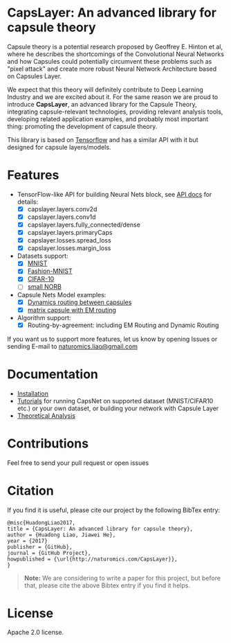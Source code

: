 # CapsLayer: An advanced library for capsule theory

Capsule theory is a potential research proposed by Geoffrey E. Hinton et al, where he describes the shortcomings of the Convolutional Neural Networks and how Capsules could potentially circumvent these problems such as "pixel attack" and create more robust Neural Network Architecture based on Capsules Layer.

We expect that this theory will definitely contribute to Deep Learning Industry and we are excited about it. For the same reason we are proud to introduce **CapsLayer**, an advanced library for the Capsule Theory, integrating capsule-relevant technologies, providing relevant analysis tools, developing related application examples, and probably most important thing: promoting the development of capsule theory. 

This library is based on [Tensorflow](https://www.tensorflow.org) and has a similar API with it but designed for capsule layers/models.


# Features

- TensorFlow-like API for building Neural Nets block, see [API docs](https://github.com/naturomics/CapsLayer/blob/master/docs/api_docs.md) for details:
	- [x] capslayer.layers.conv2d
	- [x] capslayer.layers.conv1d
	- [x] capslayer.layers.fully_connected/dense
	- [x] capslayer.layers.primaryCaps
	- [x] capslayer.losses.spread_loss
	- [x] capslayer.losses.margin_loss

- Datasets support:
  - [x] [MNIST](http://yann.lecun.com/exdb/mnist)
  - [x] [Fashion-MNIST](https://github.com/zalandoresearch/fashion-mnist)
  - [x] [CIFAR-10](http://www.cs.toronto.edu/~kriz/cifar.html)
  - [ ] [small NORB](https://cs.nyu.edu/~ylclab/data/norb-v1.0-small)

- Capsule Nets Model examples:
	- [x] [Dynamics routing between capsules](https://arxiv.org/abs/1710.09829)
	- [x] [matrix capsule with EM routing](https://openreview.net/forum?id=HJWLfGWRb)

- Algorithm support:
	- [x] Routing-by-agreement: including EM Routing and Dynamic Routing

If you want us to support more features, let us know by opening Issues or sending E-mail to naturomics.liao@gmail.com


# Documentation
- [Installation](docs/installation.md)
- [Tutorials](docs/tutorials.md) for running CapsNet on supported dataset (MNIST/CIFAR10 etc.) or your own dataset, or building your network with Capsule Layer
- [Theoretical Analysis](docs/articles.md)


# Contributions
Feel free to send your pull request or open issues


# Citation
If you find it is useful, please cite our project by the following BibTex entry:
```
@misc{HuadongLiao2017,
title = {CapsLayer: An advanced library for capsule theory},
author = {Huadong Liao, Jiawei He},
year = {2017}
publisher = {GitHub},
journal = {GitHub Project},
howpublished = {\url{http://naturomics.com/CapsLayer}},
}
```

> **Note:**
> We are considering to write a paper for this project, but before that, please cite the above Bibtex entry if you find it helps.


# License
Apache 2.0 license.
